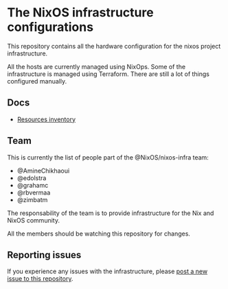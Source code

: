 # The NixOS infrastructure configurations

This repository contains all the hardware configuration for the nixos project
infrastructure.

All the hosts are currently managed using NixOps. Some of the infrastructure
is managed using Terraform. There are still a lot of things configured
manually.

## Docs

* [Resources inventory](docs/inventory.md)

## Team

This is currently the list of people part of the @NixOS/nixos-infra team:

* @AmineChikhaoui
* @edolstra
* @grahamc
* @rbvermaa
* @zimbatm

The responsability of the team is to provide infrastructure for the Nix and
NixOS community.

All the members should be watching this repository for changes.

## Reporting issues

If you experience any issues with the infrastructure, please [post a new issue
to this repository][1].

[1]: https://github.com/NixOS/nixos-org-configurations/issues/new
